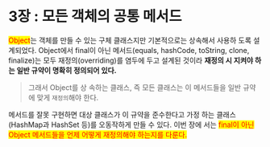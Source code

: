 # 3장 : 모든 객체의 공통 메서드

<mark style="color:red;">Object</mark>는 객체를 만들 수 있는 구체 클래스지만 기본적으로는 상속해서 사용하 도록 설계되었다. Object에서 final이 아닌 메서드(equals, hashCode, toString, clone, finalize)는 모두 재정의(overriding)를 염두에 두고 설계된 것이라 **재정의 시 지켜야 하는 일반 규약이 명확히 정의되어 있다.**&#x20;

> 그래서 Object를 상 속하는 클래스, 즉 모든 클래스는 이 메서드들을 일반 규약에 맞게 `재정의`해야 한다.&#x20;

메서드를 잘못 구현하면 대상 클래스가 이 규약을 준수한다고 가정 하는 클래스(HashMap과 HashSet 등)를 오동작하게 만들 수 있다. 이번 장에 서는 <mark style="color:red;">final이 아닌 Object 메서드들을 언제 어떻게 재정의해야 하는지를 다룬다.</mark>
